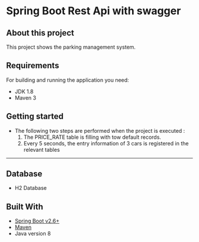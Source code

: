 # Spring Boot Rest Api with swagger


## About this project

This project shows the parking management system.
## Requirements
For building and running the application you need:
 * JDK 1.8
 * Maven 3
## Getting started
* The following two steps are performed when the project is executed :
    1) The PRICE_RATE table is filling with tow default records.
    2) Every 5 seconds, the entry information of 3 cars is registered in the relevant tables

****
## Database
* H2 Database

## Built With

* [Spring Boot v2.6+](https://spring.io/projects/spring-boot)
* [Maven](https://maven.apache.org/)
* Java version 8

